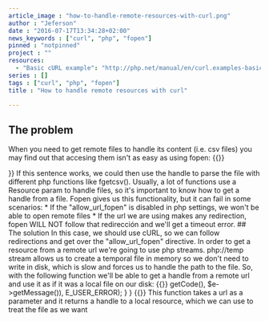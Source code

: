 ```yaml
---
article_image : "how-to-handle-remote-resources-with-curl.png"
author : "Jeferson"
date : "2016-07-17T13:34:28+02:00"
news_keywords : ["curl", "php", "fopen"]
pinned : "notpinned"
project : ""
resources:
  - "Basic cURL example": "http://php.net/manual/en/curl.examples-basic.php"
series : []
tags : ["curl", "php", "fopen"]
title : "How to handle remote resources with curl"

---
```

## The problem
When you need to get remote files to handle its content (i.e. csv files) you may find out that accesing them isn't as easy as using fopen:
{{<highlight php>}}
<?php
$handle = fopen($filename, "r") or die('could not open .' $filename);
{{</highlight>}}

If this sentence works, we could then use the handle to parse the file with different php functions like fgetcsv(). Usually, a lot of functions use a Resource param to handle files, so it's important to know how to get a handle from a file. Fopen gives us this functionality, but it can fail in some scenarios:

* If the "allow_url_fopen" is disabled in php settings, we won't be able to open remote files
* If the url we are using makes any redirection, fopen WILL NOT follow that redirección and we'll get a timeout error.

## The solution
In this case, we should use cURL, so we can follow redirections and get over the "allow_url_fopen" directive. In order to get a resource from a remote url we're going to use php streams. php://temp stream allows us to create a temporal file in memory so we don't need to write in disk, which is slow and forces us to handle the path to the file. So, with the following function we'll be able to get a handle from a remote url and use it as if it was a local file on our disk:

{{<highlight php>}}
<?php
function _curl($url){
 try {
  $file_handler = fopen('php://temp', 'w+');
  $ch = curl_init();
  if (FALSE === $ch)
   throw new Exception('failed to initialize');
  curl_setopt($ch, CURLOPT_URL, $url);
  curl_setopt($ch, CURLOPT_RETURNTRANSFER, 1);
  curl_setopt($ch, CURLOPT_FOLLOWLOCATION, 1);
  curl_setopt($ch, CURLOPT_FILE, $file_handler);
  //curl_setopt ($ch, CURLOPT_PORT , 8080);
  curl_setopt($ch, CURLOPT_TIMEOUT, 10); //timeout in seconds
  $content = curl_exec($ch);
  curl_close($ch);
  if (FALSE === $content)
   throw new Exception(curl_error($ch), curl_errno($ch));
  rewind($file_handler);
  return $file_handler;
 } catch(Exception $e) {
  trigger_error(sprintf(
   'Curl failed with error #%d: %s',
  $e->getCode(), $e->getMessage()),
   E_USER_ERROR);
 }
}
{{</highlight>}}

This function takes a url as a parameter and it returns a handle to a local resource, which we can use to treat the file as we want
